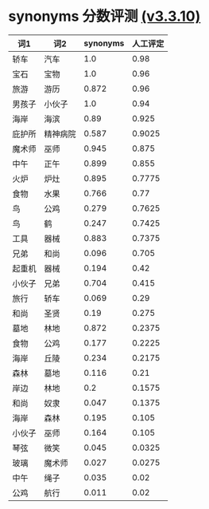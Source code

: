 # synonyms 分数评测 [(v3.3.10)](https://pypi.python.org/pypi/synonyms/3.3.10)
| 词1 |  词2 |   synonyms  |  人工评定 |
| --- | --- | --- | --- |
| 轿车 | 汽车 | 1.0  |  0.98 |
| 宝石 | 宝物 | 1.0  |  0.96 |
| 旅游 | 游历 | 0.872  |  0.96 |
| 男孩子 | 小伙子 | 1.0  |  0.94 |
| 海岸 | 海滨 | 0.89  |  0.925 |
| 庇护所 | 精神病院 | 0.587  |  0.9025 |
| 魔术师 | 巫师 | 0.945  |  0.875 |
| 中午 | 正午 | 0.899  |  0.855 |
| 火炉 | 炉灶 | 0.895  |  0.7775 |
| 食物 | 水果 | 0.766  |  0.77 |
| 鸟 | 公鸡 | 0.279  |  0.7625 |
| 鸟 | 鹤 | 0.247  |  0.7425 |
| 工具 | 器械 | 0.883  |  0.7375 |
| 兄弟 | 和尚 | 0.096  |  0.705 |
| 起重机 | 器械 | 0.194  |  0.42 |
| 小伙子 | 兄弟 | 0.704  |  0.415 |
| 旅行 | 轿车 | 0.069  |  0.29 |
| 和尚 | 圣贤 | 0.19  |  0.275 |
| 墓地 | 林地 | 0.872  |  0.2375 |
| 食物 | 公鸡 | 0.177  |  0.2225 |
| 海岸 | 丘陵 | 0.234  |  0.2175 |
| 森林 | 墓地 | 0.116  |  0.21 |
| 岸边 | 林地 | 0.2  |  0.1575 |
| 和尚 | 奴隶 | 0.047  |  0.1375 |
| 海岸 | 森林 | 0.195  |  0.105 |
| 小伙子 | 巫师 | 0.164  |  0.105 |
| 琴弦 | 微笑 | 0.045  |  0.0325 |
| 玻璃 | 魔术师 | 0.027  |  0.0275 |
| 中午 | 绳子 | 0.035  |  0.02 |
| 公鸡 | 航行 | 0.011  |  0.02 |
